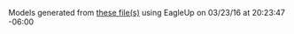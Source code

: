 Models generated from [these file(s)](https://raw.github.com/sparkfun/USB_LiPolyCharger_SingleCell/v2.0/Hardware/SparkFun_USB_LiPolyCharger_SingleCell.brd) using EagleUp on 03/23/16 at 20:23:47 -06:00
